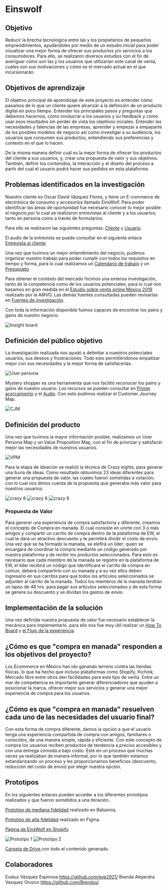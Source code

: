 # Einswolf

## Objetivo

Reducir la brecha tecnológica entre las y los propietarios de pequeños emprendimientos, ayudándoles por medio de un estudio inicial para poder visualizar  una mejor forma de ofrecer sus productos y/o servicios a los consumidores. 
Para ello, se realizaron diversos estudios con el fin de averiguar cómo son las y los usuarios que utilizarían este canal de venta, cuáles son sus motivaciones y 
cómo es el mercado actual en el que incursionarán.


## Objetivos de aprendizaje

El objetivo principal de aprendizaje de este proyecto es entender cómo pasamos
de lo que un cliente quiere alcanzar a la definición de un producto digital en
poco tiempo. Entender los principales pasos y preguntas que debemos hacernos,
cómo involucrar a los usuarios y su feedback y cómo usar esos resultados sin
perder de vista los objetivos iniciales.
Entender las necesidades y falencias de
las empresas, aprender y empezar a empaparte de los posibles modelos de negocio
así como investigar a su audiencia, los usuarios que consumen sus productos,
entendiendo sus preferencias y contexto en el que lo hacen.

De la misma manera definir cuál es la mejor forma de ofrecer los
productos del cliente a sus usuarios, y, crear una propuesta de valor y
sus objetivos. También, definir los contenidos, la interacción y el
diseño del proceso a partir del cual el usuario podrá hacer sus pedidos en esta
plataforma.

## Problemas identificados en la investigación

Nuestro cliente es Oscar David Vázquez Flores, y tiene un E-commerce de electrónica de consumo y accesorios llamado EinsWolf.
 Para poder identificar las áreas de oportunidad fue necesario conocer lo mejor posible el negocio,por lo cual se realizaron entrevistas al cliente y a los usuarios; tanto en persona como a través de formularios.

 Para ello se realizaron las siguientes preguntas: [Cliente](https://docs.google.com/document/d/1WT9mUNthPmQJrcSEjC5tYEXoDZpqwKsqs8EfWq40A7c/edit)  y [Usuario](https://drive.google.com/drive/folders/1rW4k5NQozC54B4QjZOYnImiYYp1gzZkF).

 El audio de la entrevista se puede consultar en el siguiente enlace [Entrevista al cliente](https://drive.google.com/drive/folders/1WjuThii2G9BmF3uEceopvbkZPUk8QrVE).

 Una vez que tuvimos un mejor entendimiento del negocio, pudimos organizar nuestro trabajo para poder cumplir con todos los requisitos en tiempo y forma, para lo cual realizamos un [Calendario de trabajo](https://drive.google.com/drive/folders/1JgSYN-34UORJOBNawfinWzgrXQ33PZwL) y un [Presupueto](https://drive.google.com/drive/folders/1JgSYN-34UORJOBNawfinWzgrXQ33PZwL).

 Para obtener el contexto del mercado hicimos una extensa investigación, tanto de la competencia como de los usuarios potenciales; para lo cual nos basamos en gran medida en el [Estudio sobre venta online México 2019](https://drive.google.com/drive/folders/1rW4k5NQozC54B4QjZOYnImiYYp1gzZkF) realizado por la AMVO. Las demás fuentes consultadas pueden revisarlas en [Fuentes de investigación](https://drive.google.com/drive/folders/1rW4k5NQozC54B4QjZOYnImiYYp1gzZkF).

 Con toda la información disponible fuimos capaces de encontrar los pains y gains de nuestro negocio.

 ![Insight board](./Images/Insights_board.png)

 ## Definición del público objetivo

 La investigación realizada nos ayudó a delimitar a nuestros potenciales usuarios, sus deseos y frustraciones. Todo esto permitiéndonos empatizar mejor con sus necesidades y la mejor forma de satisfacerlas.

 ![User persona](./Images/User_persona.jpg)

 Mystery shopper es una herramienta que nos facilitó reconocer los pains y gains de nuestro usuario. Los recursos se pueden consultar en  [Primer acercamiento](https://docs.google.com/document/d/1sC_sK5DDAXnphVIRO2gkj4vj9rQw5nznQGGO6v2-NxE/edit) y el [Audio](https://drive.google.com/drive/folders/1rW4k5NQozC54B4QjZOYnImiYYp1gzZkF).
 Con esto pudimos realizar el Customer Journey Map.

 ![CJM](./Images/Journey_map.jpg)


 ## Definición del producto

 Una vez que tuvimos la mayor información posible, realizamos un User Persona Map y un Value Proposition Map, con el fin de priorizar y satisfacer mejor las necesidades de nuestros usuarios. 

 ![VPM](./Images/VPM_UPM_EW.png)

 Para la etapa de ideación se realizó la técnica de Crazy eights, para generar una lluvia de ideas. Como resultado obtuvimos 23 ideas diferentes para generar una propuesta de valor, las cuales fueron sometidas a votación; con lo cual nos dimos cuenta de la propuesta que generaba más valor para nuestros usuarios.

![crazy 8](./Images/IMG_0176.JPG)
![crazy 8](./Images/IMG_0177.JPG)
![crazy 8](./Images/IMG_0178.JPG)

### Propuesta de Valor

Para generar una experiencia de compra satisfactoria y diferente, creamos el concepto de Compra en manada. El cual consiste en unirte con 3 o más amigos y compartir un carrito de compra dentro de la plataforma de EW, el cual te dará un atractivo descuento y te permitirá dividir el costo de envío. Una vez que se ha formado la manada, se elefirá un líder; quien se encargará de coordinar la compra mediante un código generado por nuestra plataforma y de recibir los productos seleccionados. Para esto es necesario que cada miembro de la manada se registre en la plataforma de EW, el líder recibirá un código que identificará el carrito de compra en común, deberá compartirlo con su manada y a su vez ellos deben ingresarlo en sus carritos para que todos los artículos seleccionados se adjunten al carrito de la manada. Todos los miembros de la manada tendrán un lapso de 48 hrs. para pagar sus artículos seleccionados y de esta forma se genere su descuento y se dividan los gastos de envío.

## Implementación de la solución

Una vez definida nuestra propuesta de valor fue necesario establecer la mecánica para implementarlo, para ello nos fue muy útil realizar un [How To Board](https://drive.google.com/drive/folders/1mFkZYRVVX5qyX8EJXgVNwi-OvycWMJ3o) y [el Flujo de la experiencia](https://drive.google.com/drive/folders/1n_GkdIOQYbTURTuw0xws7-3JZbJNMru2).

## ¿Cómo es que "compra en manada" responden a los objetivos del proyecto?
Los Ecommerce en México han ido ganando terreno contra las tiendas físicas, lo que ha hecho que incluso plataformas como Shopify, Kichink, Mercado libre entre otros den facilidades para este tipo de venta. 
Entre un mar de competencia es importante generar diferenciadores que ayuden a posicionar la marca, ofrecer mejor sus servicios y generar una mejor experiencia de compra para los usuarios.



## ¿Cómo es que "compra en manada" resuelven cada uno de las necesidades del usuario final?
Con esta forma de compra diferente, damos la opción a que el usuario tenga una experiencia compartida de compra con amigos, familiares o conocidos, de una manera simple, rápida y eficiente.
Con este concepto de compra los usuarios reciben productos de tendencia a precios accesibles y con una entrega cómoda a bajo costo.
Este en un proceso que muchas veces ya realizaban de manera informal, por lo que también estamos estandarizando un proceso y les proporcionamos beneficios (descuento, reducción del costo de envío) por elegir nuestra opción.


## Prototipos

En los siguientes enlaces pueden acceder a los diferentes prototipos realizados y que fueron sometidos a una iteración.
 
[Prototipo de mediana fidelidad](https://balsamiq.cloud/s240lbh/pp1vhgy/rA606) realizado en Balsamiq.

[Prototipo de alta fidelidad](https://www.figma.com/proto/eJOWApR1o7Da1tqv74KWp0fN/EW?node-id=6%3A0&scaling=scale-down) realizado en Figma.
 
[Página de EinsWolf en Shopify](https://einswolfs.myshopify.com).


![Prototipo 1](./Images/Selección_016.png)
![Prototipo 2](./Images/Selección_015.png)

[Carpeta de Drive ](https://drive.google.com/drive/folders/1WjuThii2G9BmF3uEceopvbkZPUk8QrVE?usp=sharing)con todo el contenido generado.

## Colaboradores

Evaluz Vázquez Espinosa https://github.com/eve2921/
Brenda Alejandra Vasquez Orozco  https://github.com/Brendss/







